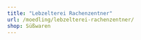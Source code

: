 ```yaml
---
title: "Lebzelterei Rachenzentner"
url: /moedling/lebzelterei-rachenzentner/
shop: Süßwaren
---
```


